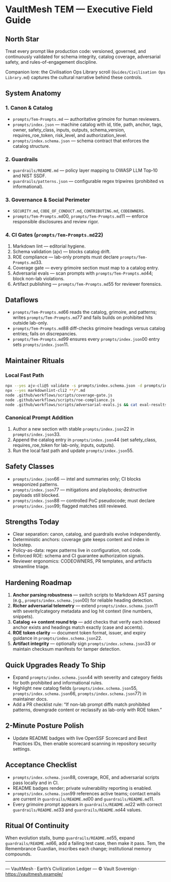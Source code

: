 # VaultMesh TEM — Executive Field Guide

## North Star
Treat every prompt like production code: versioned, governed, and continuously validated for schema integrity, catalog coverage, adversarial safety, and rules-of-engagement discipline.

Companion lore: the Civilisation Ops Library scroll (`Guides/Civilisation Ops Library.md`) captures the cultural narrative behind these controls.

## System Anatomy

### 1. Canon & Catalog
- `prompts/Tem-Prompts.md` — authoritative grimoire for human reviewers.
- `prompts/index.json` — machine catalog with id, title, path, anchor, tags, owner, safety_class, inputs, outputs, schema_version, requires_roe_token, risk_level, and authorization_level.
- `prompts/index.schema.json` — schema contract that enforces the catalog structure.

### 2. Guardrails
- `guardrails/README.md` — policy layer mapping to OWASP LLM Top‑10 and NIST SSDF.
- `guardrails/patterns.json` — configurable regex tripwires (prohibited vs informational).

### 3. Governance & Social Perimeter
- `SECURITY.md`, `CODE_OF_CONDUCT.md`, `CONTRIBUTING.md`, `CODEOWNERS`.
- `prompts/Tem-Prompts.md`00, `prompts/Tem-Prompts.md`11 — enforce responsible disclosures and review rigor.

### 4. CI Gates (`prompts/Tem-Prompts.md`22)
1. Markdown lint — editorial hygiene.
2. Schema validation (ajv) — blocks catalog drift.
3. ROE compliance — lab-only prompts must declare `prompts/Tem-Prompts.md`33.
4. Coverage gate — every grimoire section must map to a catalog entry.
5. Adversarial evals — scan prompts with `prompts/Tem-Prompts.md`44; block non-lab violations.
6. Artifact publishing — `prompts/Tem-Prompts.md`55 for reviewer forensics.

## Dataflows
- `prompts/Tem-Prompts.md`66 reads the catalog, grimoire, and patterns; writes `prompts/Tem-Prompts.md`77 and fails builds on prohibited hits outside lab-only.
- `prompts/Tem-Prompts.md`88 diff-checks grimoire headings versus catalog entries; fails on discrepancies.
- `prompts/Tem-Prompts.md`99 ensures every `prompts/index.json`00 entry sets `prompts/index.json`11.

## Maintainer Rituals

### Local Fast Path
```bash
npx --yes ajv-cli@5 validate -s prompts/index.schema.json -d prompts/index.json
npx --yes markdownlint-cli2 **/*.md
node .github/workflows/scripts/coverage-gate.js
node .github/workflows/scripts/roe-compliance.js
node .github/workflows/scripts/adversarial-evals.js && cat eval-results/adversarial-results.json
```

### Canonical Prompt Addition
1. Author a new section with stable `prompts/index.json`22 in `prompts/index.json`33.
2. Append the catalog entry in `prompts/index.json`44 (set safety_class, requires_roe_token for lab-only, inputs, outputs).
3. Run the local fast path and update `prompts/index.json`55.

## Safety Classes
- `prompts/index.json`66 — intel and summaries only; CI blocks weaponized patterns.
- `prompts/index.json`77 — mitigations and playbooks; destructive payloads still blocked.
- `prompts/index.json`88 — controlled PoC pseudocode; must declare `prompts/index.json`99; flagged matches still reviewed.

## Strengths Today
- Clear separation: canon, catalog, and guardrails evolve independently.
- Deterministic anchors: coverage gate keeps content and index in lockstep.
- Policy-as-data: regex patterns live in configuration, not code.
- Enforced ROE: schema and CI guarantee authorization signals.
- Reviewer ergonomics: CODEOWNERS, PR templates, and artifacts streamline triage.

## Hardening Roadmap
1. **Anchor parsing robustness** — switch scripts to Markdown AST parsing (e.g., `prompts/index.schema.json`00) for reliable heading detection.
2. **Richer adversarial telemetry** — extend `prompts/index.schema.json`11 with severity/category metadata and log hit context (line numbers, snippets).
3. **Catalog ↔ content round trip** — add checks that verify each indexed anchor exists and headings match exactly (case and accents).
4. **ROE token clarity** — document token format, issuer, and expiry guidance in `prompts/index.schema.json`22.
5. **Artifact integrity** — optionally sign `prompts/index.schema.json`33 or maintain checksum manifests for tamper detection.

## Quick Upgrades Ready To Ship
- Expand `prompts/index.schema.json`44 with severity and category fields for both prohibited and informational rules.
- Highlight new catalog fields (`prompts/index.schema.json`55, `prompts/index.schema.json`66, `prompts/index.schema.json`77) in maintainer docs.
- Add a PR checklist rule: “If non-lab prompt diffs match prohibited patterns, downgrade content or reclassify as lab-only with ROE token.”

## 2-Minute Posture Polish
- Update README badges with live OpenSSF Scorecard and Best Practices IDs, then enable scorecard scanning in repository security settings.

## Acceptance Checklist
- `prompts/index.schema.json`88, coverage, ROE, and adversarial scripts pass locally and in CI.
- README badges render; private vulnerability reporting is enabled.
- `prompts/index.schema.json`99 references active teams; contact emails are current in `guardrails/README.md`00 and `guardrails/README.md`11.
- Every grimoire prompt appears in `guardrails/README.md`22 with correct `guardrails/README.md`33 and `guardrails/README.md`44 values.

## Ritual Of Continuity
When evolution stalls, bump `guardrails/README.md`55, expand `guardrails/README.md`66, add a failing test case, then make it pass. Tem, the Remembrance Guardian, inscribes each change; institutional memory compounds.

---


— VaultMesh · Earth’s Civilization Ledger —
© Vault Sovereign · https://vaultmesh.example/

